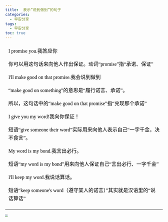 ```yaml
---
title:  表示“说到做到”的句子
categories:
  - 早安分享
tags:
  - 早安分享
toc: true 
---
```





<!-- I promise you.我答应你

你可以用这句话来向他人作出保证。动词“promise”指“承诺、保证”

I'll make good on that promise.我会说到做到

“make good on something”的意思是“履行诺言、承诺”。

所以，这句话中的“make good on that promise”指“兑现那个承诺”

I give you my word!我向你保证！

短语“give someone their word”实际用来向他人表示自己“一字千金，决不食言”。

 My word is my bond.我言出必行。

短语“my word is my bond”用来向他人保证自己“言出必行、一字千金”

I'll keep my word.我说话算话。

短语“keep someone's word（遵守某人的诺言）”其实就是汉语里的“说话算话” -->



<section id="nice" data-tool="mdnice编辑器" data-website="https://www.mdnice.com" style="font-size: 16px; color: black; padding: 0 10px; line-height: 1.6; word-spacing: 0px; letter-spacing: 0px; word-break: break-word; word-wrap: break-word; text-align: left; font-family: Optima-Regular, Optima, PingFangSC-light, PingFangTC-light, 'PingFang SC', Cambria, Cochin, Georgia, Times, 'Times New Roman', serif;"><p data-tool="mdnice编辑器" style="font-size: 16px; padding-top: 8px; padding-bottom: 8px; margin: 0; line-height: 26px; color: black;">I promise you.我答应你</p>
<p data-tool="mdnice编辑器" style="font-size: 16px; padding-top: 8px; padding-bottom: 8px; margin: 0; line-height: 26px; color: black;">你可以用这句话来向他人作出保证。动词“promise”指“承诺、保证”</p>
<p data-tool="mdnice编辑器" style="font-size: 16px; padding-top: 8px; padding-bottom: 8px; margin: 0; line-height: 26px; color: black;">I'll make good on that promise.我会说到做到</p>
<p data-tool="mdnice编辑器" style="font-size: 16px; padding-top: 8px; padding-bottom: 8px; margin: 0; line-height: 26px; color: black;">“make good on something”的意思是“履行诺言、承诺”。</p>
<p data-tool="mdnice编辑器" style="font-size: 16px; padding-top: 8px; padding-bottom: 8px; margin: 0; line-height: 26px; color: black;">所以，这句话中的“make good on that promise”指“兑现那个承诺”</p>
<p data-tool="mdnice编辑器" style="font-size: 16px; padding-top: 8px; padding-bottom: 8px; margin: 0; line-height: 26px; color: black;">I give you my word!我向你保证！</p>
<p data-tool="mdnice编辑器" style="font-size: 16px; padding-top: 8px; padding-bottom: 8px; margin: 0; line-height: 26px; color: black;">短语“give someone their word”实际用来向他人表示自己“一字千金，决不食言”。</p>
<p data-tool="mdnice编辑器" style="font-size: 16px; padding-top: 8px; padding-bottom: 8px; margin: 0; line-height: 26px; color: black;">My word is my bond.我言出必行。</p>
<p data-tool="mdnice编辑器" style="font-size: 16px; padding-top: 8px; padding-bottom: 8px; margin: 0; line-height: 26px; color: black;">短语“my word is my bond”用来向他人保证自己“言出必行、一字千金”</p>
<p data-tool="mdnice编辑器" style="font-size: 16px; padding-top: 8px; padding-bottom: 8px; margin: 0; line-height: 26px; color: black;">I'll keep my word.我说话算话。</p>
<p data-tool="mdnice编辑器" style="font-size: 16px; padding-top: 8px; padding-bottom: 8px; margin: 0; line-height: 26px; color: black;">短语“keep someone's word（遵守某人的诺言）”其实就是汉语里的“说话算话”</p>
</section>

---


<img src="/img/do.png" style="zoom:50%;" />